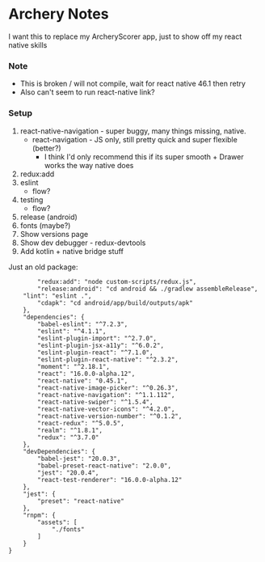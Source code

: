 Archery Notes
=============

I want this to replace my ArcheryScorer app, just to show off my react native skills

### Note
* This is broken / will not compile, wait for react native 46.1 then retry
* Also can't seem to run react-native link?

### Setup
1. react-native-navigation - super buggy, many things missing, native.
    * react-navigation - JS only, still pretty quick and super flexible (better?)
        * I think I'd only recommend this if its super smooth + Drawer works the way native does
2. redux:add
3. eslint
    * flow?
4. testing
    * flow?
5. release (android)
6. fonts (maybe?)
7. Show versions page
8. Show dev debugger - redux-devtools
9. Add kotlin + native bridge stuff

Just an old package:

```
		"redux:add": "node custom-scripts/redux.js",
		"release:android": "cd android && ./gradlew assembleRelease",
    "lint": "eslint .",
		"cdapk": "cd android/app/build/outputs/apk"
	},
	"dependencies": {
		"babel-eslint": "^7.2.3",
		"eslint": "^4.1.1",
		"eslint-plugin-import": "^2.7.0",
		"eslint-plugin-jsx-a11y": "^6.0.2",
		"eslint-plugin-react": "^7.1.0",
		"eslint-plugin-react-native": "^2.3.2",
		"moment": "^2.18.1",
		"react": "16.0.0-alpha.12",
		"react-native": "0.45.1",
		"react-native-image-picker": "^0.26.3",
		"react-native-navigation": "^1.1.112",
		"react-native-swiper": "^1.5.4",
		"react-native-vector-icons": "^4.2.0",
		"react-native-version-number": "^0.1.2",
		"react-redux": "^5.0.5",
		"realm": "^1.8.1",
		"redux": "^3.7.0"
	},
	"devDependencies": {
		"babel-jest": "20.0.3",
		"babel-preset-react-native": "2.0.0",
		"jest": "20.0.4",
		"react-test-renderer": "16.0.0-alpha.12"
	},
	"jest": {
		"preset": "react-native"
	},
	"rnpm": {
		"assets": [
			"./fonts"
		]
	}
}
```
